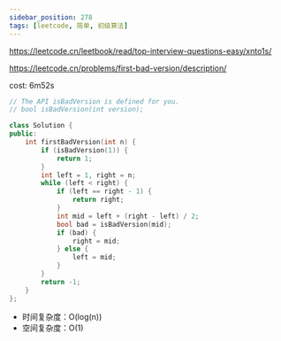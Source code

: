 ```yaml
---
sidebar_position: 278
tags: [leetcode, 简单, 初级算法]
---
```


https://leetcode.cn/leetbook/read/top-interview-questions-easy/xnto1s/

https://leetcode.cn/problems/first-bad-version/description/

cost: 6m52s

```cpp
// The API isBadVersion is defined for you.
// bool isBadVersion(int version);

class Solution {
public:
    int firstBadVersion(int n) {
        if (isBadVersion(1)) {
            return 1;
        }
        int left = 1, right = n;
        while (left < right) {
            if (left == right - 1) {
                return right;
            }
            int mid = left + (right - left) / 2;
            bool bad = isBadVersion(mid);
            if (bad) {
                right = mid;
            } else {
                left = mid;
            }
        }
        return -1;
    }
};
```

- 时间复杂度：O(log(n))
- 空间复杂度：O(1)

